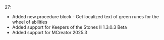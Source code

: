 27:
- Added new procedure block - Get localized text of green runes for the wheel of abilities
- Added support for Keepers of the Stones II 1.3.0.3 Beta
- Added support for MCreator 2025.3